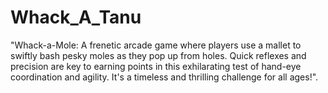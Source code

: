 # Whack_A_Tanu
"Whack-a-Mole: A frenetic arcade game where players use a mallet to swiftly bash pesky moles as they pop up from holes. Quick reflexes and precision are key to earning points in this exhilarating test of hand-eye coordination and agility. It's a timeless and thrilling challenge for all ages!".
